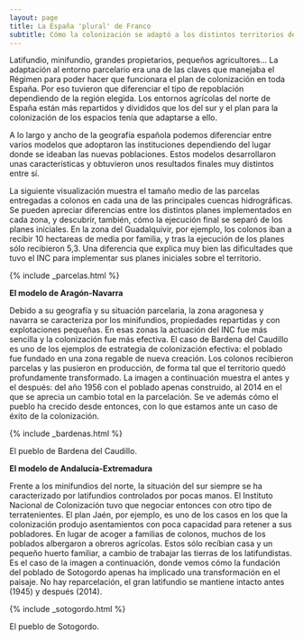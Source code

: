 ```yaml
---
layout: page
title: La España 'plural' de Franco
subtitle: Cómo la colonización se adaptó a los distintos territorios del Estado
---
```

Latifundio, minifundio, grandes propietarios, pequeños agricultores… La adaptación al entorno parcelario era una de las claves que manejaba el Régimen para poder hacer que funcionara el plan de colonización en toda España. Por eso tuvieron que diferenciar el tipo de repoblación dependiendo de la región elegida. Los entornos agrícolas del norte de España están más repartidos y divididos que los del sur y el plan para la colonización de los espacios tenía que adaptarse a ello.

A lo largo y ancho de la geografía española podemos diferenciar entre varios modelos que adoptaron las instituciones dependiendo del lugar donde se ideaban las nuevas poblaciones. Estos modelos desarrollaron unas características y obtuvieron unos resultados finales muy distintos entre sí.

La siguiente visualización muestra el tamaño medio de las parcelas entregadas a colonos en cada una de las principales cuencas hidrográficas. Se pueden apreciar diferencias entre los distintos planes implementados en cada zona, y descubrir, también, cómo la ejecución final se separó de los planes iniciales. En la zona del Guadalquivir, por ejemplo, los colonos iban a recibir 10 hectareas de media por familia, y tras la ejecución de los planes sólo recibieron 5,3. Una diferencia que explica muy bien las dificultades que tuvo el INC para implementar sus planes iniciales sobre el territorio.


{% include _parcelas.html %}

<b>El modelo de Aragón-Navarra</b>

Debido a su geografía y su situación parcelaria, la zona aragonesa y navarra se caracteriza por los minifundios, propiedades repartidas y con explotaciones pequeñas. En esas zonas la actuación del INC fue más sencilla y la colonización fue más efectiva. El caso de Bardena del Caudillo es uno de los ejemplos de estrategia de colonización efectiva: el poblado fue fundado en una zona regable de nueva creación. Los colonos recibieron parcelas y las pusieron en producción, de forma tal que el territorio quedó profundamente transformado. La imagen a continuación muestra el antes y el después: del año 1956 con el poblado apenas construido, al 2014 en el que se aprecia un cambio total en la parcelación. Se ve además cómo el pueblo ha crecido desde entonces,  con lo que estamos ante un caso de éxito de la colonización.

{% include _bardenas.html %}
<div>
<p class="caption">El pueblo de Bardena del Caudillo.</p>
</div>


<b>El modelo de Andalucía-Extremadura</b>

Frente a los minifundios del norte, la situación del sur siempre se ha caracterizado por latifundios controlados por pocas manos. El Instituto Nacional de Colonización tuvo que negociar entonces con otro tipo de terratenientes. El plan Jaén, por ejemplo, es uno de los casos en los que la colonización produjo asentamientos con poca capacidad para retener a sus pobladores. En lugar de acoger a familias de colonos, muchos de los poblados albergaron a obreros agrícolas. Estos sólo recíbian casa y un pequeño huerto familiar, a cambio de trabajar las tierras de los latifundistas. Es el caso de la imagen a continuación, donde vemos cómo la fundación del poblado de Sotogordo apenas ha implicado una transformación en el paisaje. No hay reparcelación, el gran latifundio se mantiene intacto antes (1945) y después (2014).

{% include _sotogordo.html %}
<div>
<p class="caption">El pueblo de Sotogordo.</p>
</div>
